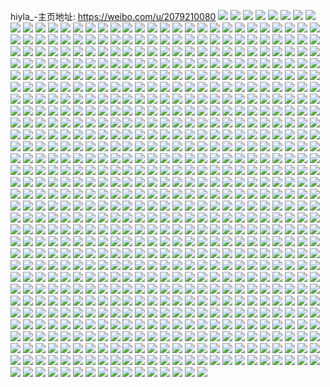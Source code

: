 hiyla_-主页地址: https://weibo.com/u/2079210080 
![](https://wx4.sinaimg.cn/mw2000/7bee3a60ly1g7m0oa2b4sj20u011i45x.jpg) 
![](https://wx4.sinaimg.cn/mw2000/7bee3a60ly1g7m0tmwfirj20u00u0aez.jpg) 
![](https://wx4.sinaimg.cn/mw2000/7bee3a60ly1g7me0js8jvj20u01404dh.jpg) 
![](https://wx4.sinaimg.cn/mw2000/7bee3a60ly1g7gt4yi3zjj20u00u0qdd.jpg) 
![](https://wx4.sinaimg.cn/mw2000/7bee3a60ly1g7gsxg8i4gj20u00u047n.jpg) 
![](https://wx4.sinaimg.cn/mw2000/7bee3a60ly1g7gsxh3p5hj20u00u5gxl.jpg) 
![](https://wx4.sinaimg.cn/mw2000/7bee3a60ly1g7gt6f7r8ij20u00u07ea.jpg) 
![](https://wx4.sinaimg.cn/mw2000/7bee3a60ly1g7gt6exgmrj20u00u0tg2.jpg) 
![](https://wx4.sinaimg.cn/mw2000/7bee3a60ly1g7gsxgh49bj20u00u0gu4.jpg) 
![](https://wx4.sinaimg.cn/mw2000/7bee3a60ly1g7gt6fg3dvj20u00u0k1j.jpg) 
![](https://wx4.sinaimg.cn/mw2000/7bee3a60ly1g7gt4yw3xaj20u014ana8.jpg) 
![](https://wx4.sinaimg.cn/mw2000/7bee3a60ly1g7gsxgrklfj20u00u0dkp.jpg) 
![](https://wx4.sinaimg.cn/mw2000/7bee3a60ly1g7d51wctyrj20u00u0161.jpg) 
![](https://wx4.sinaimg.cn/mw2000/7bee3a60ly1g7d5kwifx6j20u00u0jyz.jpg) 
![](https://wx4.sinaimg.cn/mw2000/7bee3a60ly1g7d51xi11ej20u0140nec.jpg) 
![](https://wx4.sinaimg.cn/mw2000/7bee3a60ly1g7d5hnqibhj20u014ddxs.jpg) 
![](https://wx4.sinaimg.cn/mw2000/7bee3a60ly1g7d5kvj9w9j20u00u0448.jpg) 
![](https://wx4.sinaimg.cn/mw2000/7bee3a60ly1g7d5hof7uij20u00u0gyr.jpg) 
![](https://wx4.sinaimg.cn/mw2000/7bee3a60ly1g7d5ktkaguj20u00u0jzs.jpg) 
![](https://wx4.sinaimg.cn/mw2000/7bee3a60ly1g7d5lhgmjmj20j60gjmy5.jpg) 
![](https://wx4.sinaimg.cn/mw2000/7bee3a60ly1g7d5hp090ij20u0140h39.jpg) 
![](https://wx4.sinaimg.cn/mw2000/7bee3a60ly1g79r2fjrajj20u00u0jwr.jpg) 
![](https://wx4.sinaimg.cn/mw2000/7bee3a60ly1g79r3ogy3vj20u00u0dnt.jpg) 
![](https://wx4.sinaimg.cn/mw2000/7bee3a60ly1g79r7ii7f8j20u00vtdnl.jpg) 
![](https://wx4.sinaimg.cn/mw2000/7bee3a60ly1g79r4dn244j20u00u0dms.jpg) 
![](https://wx4.sinaimg.cn/mw2000/7bee3a60ly1g78jud6v6oj20u011idrb.jpg) 
![](https://wx4.sinaimg.cn/mw2000/7bee3a60ly1g78jxvc6sxj20u00u0dmq.jpg) 
![](https://wx4.sinaimg.cn/mw2000/7bee3a60ly1g78jn0crx5j20u00u04ao.jpg) 
![](https://wx4.sinaimg.cn/mw2000/7bee3a60ly1g78jn1m6vfj20u011i7jz.jpg) 
![](https://wx4.sinaimg.cn/mw2000/7bee3a60ly1g78jxvo1pwj20u00u07as.jpg) 
![](https://wx4.sinaimg.cn/mw2000/7bee3a60ly1g78jmwzm0gj20u00u0ds1.jpg) 
![](https://wx4.sinaimg.cn/mw2000/7bee3a60ly1g78js1b58uj20u011i15m.jpg) 
![](https://wx4.sinaimg.cn/mw2000/7bee3a60ly1g78k8mm2s9j20u00u07co.jpg) 
![](https://wx4.sinaimg.cn/mw2000/7bee3a60ly1g78kc37x2gj20u10u0k49.jpg) 
![](https://wx4.sinaimg.cn/mw2000/7bee3a60ly1g740kjgnypj20u00u0tk1.jpg) 
![](https://wx4.sinaimg.cn/mw2000/7bee3a60ly1g740mazvswj20u00u0alk.jpg) 
![](https://wx4.sinaimg.cn/mw2000/7bee3a60ly1g740kmzlr6j20u011itlx.jpg) 
![](https://wx4.sinaimg.cn/mw2000/7bee3a60ly1g740mbny8jj20u00u012n.jpg) 
![](https://wx4.sinaimg.cn/mw2000/7bee3a60ly1g740kklfckj20u011igyd.jpg) 
![](https://wx4.sinaimg.cn/mw2000/7bee3a60ly1g740mfb428j20u00u0q9x.jpg) 
![](https://wx4.sinaimg.cn/mw2000/7bee3a60ly1g740klrmbbj20u011itkd.jpg) 
![](https://wx4.sinaimg.cn/mw2000/7bee3a60ly1g740mxuixmj20u00u0tgw.jpg) 
![](https://wx4.sinaimg.cn/mw2000/7bee3a60ly1g740kh0hudj20u011i7go.jpg) 
![](https://wx4.sinaimg.cn/mw2000/7bee3a60ly1g71rkfs3mrj20u00u0dh9.jpg) 
![](https://wx4.sinaimg.cn/mw2000/7bee3a60ly1g6tneqnukvj20u011ids0.jpg) 
![](https://wx4.sinaimg.cn/mw2000/7bee3a60ly1g6tneq0tb7j20un0r1af5.jpg) 
![](https://wx4.sinaimg.cn/mw2000/7bee3a60ly1g6tn7wkd7xj20u00u07hj.jpg) 
![](https://wx4.sinaimg.cn/mw2000/7bee3a60ly1g6tn8tl2qjj20u00u0jxx.jpg) 
![](https://wx4.sinaimg.cn/mw2000/7bee3a60ly1g6tnep8s4cj20u00u0dn8.jpg) 
![](https://wx4.sinaimg.cn/mw2000/7bee3a60ly1g6tnepg4s1j20u011iaj2.jpg) 
![](https://wx4.sinaimg.cn/mw2000/7bee3a60ly1g6tneptk9gj20u013x7oh.jpg) 
![](https://wx4.sinaimg.cn/mw2000/7bee3a60ly1g6tneqau8uj20u20u0al7.jpg) 
![](https://wx4.sinaimg.cn/mw2000/7bee3a60ly1g6tnftda4lj20u011japb.jpg) 
![](https://wx4.sinaimg.cn/mw2000/7bee3a60ly1g6rekchmk6j20u0140k9j.jpg) 
![](https://wx4.sinaimg.cn/mw2000/7bee3a60ly1g6reqo1nkzj20u00u0gtx.jpg) 
![](https://wx4.sinaimg.cn/mw2000/7bee3a60ly1g6rekbg1q3j20u0140aq8.jpg) 
![](https://wx4.sinaimg.cn/mw2000/7bee3a60ly1g6rekd3kb9j20u014016w.jpg) 
![](https://wx4.sinaimg.cn/mw2000/7bee3a60ly1g6reqo8ebqj20u00u0q98.jpg) 
![](https://wx4.sinaimg.cn/mw2000/7bee3a60ly1g6rekhoygnj20u0140ao9.jpg) 
![](https://wx4.sinaimg.cn/mw2000/7bee3a60ly1g6reokto1dj20v30u0k4i.jpg) 
![](https://wx4.sinaimg.cn/mw2000/7bee3a60ly1g6reqnv4lwj20u00u0dnh.jpg) 
![](https://wx4.sinaimg.cn/mw2000/7bee3a60ly1g6reol5hynj20vi0u0qh4.jpg) 
![](https://wx4.sinaimg.cn/mw2000/7bee3a60ly1g6ldx7ta6yj20u0140wq6.jpg) 
![](https://wx4.sinaimg.cn/mw2000/7bee3a60ly1g6ldxbppjfj20u00u0wsp.jpg) 
![](https://wx4.sinaimg.cn/mw2000/7bee3a60ly1g6ldxl3oxij20u0140dr5.jpg) 
![](https://wx4.sinaimg.cn/mw2000/7bee3a60ly1g6ldxf35nlj20u00u01b0.jpg) 
![](https://wx4.sinaimg.cn/mw2000/7bee3a60ly1g6ldxg1apkj20u00u0dm8.jpg) 
![](https://wx4.sinaimg.cn/mw2000/7bee3a60ly1g6ldxh8pi3j20u00u0445.jpg) 
![](https://wx4.sinaimg.cn/mw2000/7bee3a60ly1g6ldx53yzfj20u00u0gp8.jpg) 
![](https://wx4.sinaimg.cn/mw2000/7bee3a60ly1g6ldxjj43dj21420u0qgj.jpg) 
![](https://wx4.sinaimg.cn/mw2000/7bee3a60ly1g6ldxn7ohkj20u0140tnd.jpg) 
![](https://wx4.sinaimg.cn/mw2000/7bee3a60ly1g6j3kjahadj20u0140k04.jpg) 
![](https://wx4.sinaimg.cn/mw2000/7bee3a60ly1g6j3l9tqgmj20u00u043l.jpg) 
![](https://wx4.sinaimg.cn/mw2000/7bee3a60ly1g6j3kk1y6mj20u00u0n93.jpg) 
![](https://wx4.sinaimg.cn/mw2000/7bee3a60ly1g6j3kkqsj2j20u0140ap2.jpg) 
![](https://wx4.sinaimg.cn/mw2000/7bee3a60ly1g6j3klfrlnj20u0140dug.jpg) 
![](https://wx4.sinaimg.cn/mw2000/7bee3a60ly1g6j3klvpiyj20u00u0qeb.jpg) 
![](https://wx4.sinaimg.cn/mw2000/7bee3a60ly1g6j3kmbkg4j20u00u07fd.jpg) 
![](https://wx4.sinaimg.cn/mw2000/7bee3a60ly1g6j3kinl8ij213y0u07dd.jpg) 
![](https://wx4.sinaimg.cn/mw2000/7bee3a60ly1g6j3l9d60wj20u00u045s.jpg) 
![](https://wx4.sinaimg.cn/mw2000/7bee3a60ly1g6ftuqwrn0j20u00u079s.jpg) 
![](https://wx4.sinaimg.cn/mw2000/7bee3a60ly1g6dg7oqnraj20ud0u0gyi.jpg) 
![](https://wx4.sinaimg.cn/mw2000/7bee3a60ly1g6dg92rt7mj20u0140h6g.jpg) 
![](https://wx4.sinaimg.cn/mw2000/7bee3a60ly1g6dg7pjoj8j20u00u0ah9.jpg) 
![](https://wx4.sinaimg.cn/mw2000/7bee3a60ly1g6dg7mutaaj20u00u0gz4.jpg) 
![](https://wx4.sinaimg.cn/mw2000/7bee3a60ly1g6dg7svtqvj20u011i7j1.jpg) 
![](https://wx4.sinaimg.cn/mw2000/7bee3a60ly1g6dg7qr4dnj20u011ik8q.jpg) 
![](https://wx4.sinaimg.cn/mw2000/7bee3a60ly1g6dg7vr8r5j20u00u077r.jpg) 
![](https://wx4.sinaimg.cn/mw2000/7bee3a60ly1g6dg7y49t0j20u0140k4z.jpg) 
![](https://wx4.sinaimg.cn/mw2000/7bee3a60ly1g6dg9m257nj20u00u07cm.jpg) 
![](https://wx4.sinaimg.cn/mw2000/7bee3a60ly1g67mxdze1gj20u011i4d1.jpg) 
![](https://wx4.sinaimg.cn/mw2000/7bee3a60ly1g67nqm5lqjj20u00u0tev.jpg) 
![](https://wx4.sinaimg.cn/mw2000/7bee3a60ly1g67myfp4n8j20u00u04b7.jpg) 
![](https://wx4.sinaimg.cn/mw2000/7bee3a60ly1g67ng5l5g3j20rs15o4ej.jpg) 
![](https://wx4.sinaimg.cn/mw2000/7bee3a60ly1g67nqmvhjrj20u011ite6.jpg) 
![](https://wx4.sinaimg.cn/mw2000/7bee3a60ly1g67ng4lxqpj20rs15p191.jpg) 
![](https://wx4.sinaimg.cn/mw2000/7bee3a60ly1g67nkfa1nwj20u011itld.jpg) 
![](https://wx4.sinaimg.cn/mw2000/7bee3a60ly1g67noo5o7uj20u00u0tic.jpg) 
![](https://wx4.sinaimg.cn/mw2000/7bee3a60ly1g67nmvpnifj20u014v15y.jpg) 
![](https://wx4.sinaimg.cn/mw2000/7bee3a60ly1g61xfderd0j20u00u0ti0.jpg) 
![](https://wx4.sinaimg.cn/mw2000/7bee3a60ly1g61xfd6z8tj20u010fapf.jpg) 
![](https://wx4.sinaimg.cn/mw2000/7bee3a60ly1g61xjnft8zj20u011iarx.jpg) 
![](https://wx4.sinaimg.cn/mw2000/7bee3a60ly1g61xfdp9p4j20uc0u0alc.jpg) 
![](https://wx4.sinaimg.cn/mw2000/7bee3a60ly1g61xi52g31j20u00u0gsq.jpg) 
![](https://wx4.sinaimg.cn/mw2000/7bee3a60ly1g61xlm898pj20u00y57ij.jpg) 
![](https://wx4.sinaimg.cn/mw2000/7bee3a60ly1g61xmop8osj20u00u0wkb.jpg) 
![](https://wx4.sinaimg.cn/mw2000/7bee3a60ly1g61xfcx3lvj20u011i199.jpg) 
![](https://wx4.sinaimg.cn/mw2000/7bee3a60ly1g61xi6emztj20u00uon57.jpg) 
![](https://wx4.sinaimg.cn/mw2000/7bee3a60ly1g5x4n3uwfzj20u00u0qbq.jpg) 
![](https://wx4.sinaimg.cn/mw2000/7bee3a60ly1g5x4wj9825j20u0140197.jpg) 
![](https://wx4.sinaimg.cn/mw2000/7bee3a60ly1g5x4n3hehgj20u00u0n84.jpg) 
![](https://wx4.sinaimg.cn/mw2000/7bee3a60ly1g5x4yhjht7j20u013xtn5.jpg) 
![](https://wx4.sinaimg.cn/mw2000/7bee3a60ly1g5x52ij23vj20u00u07fh.jpg) 
![](https://wx4.sinaimg.cn/mw2000/7bee3a60ly1g5x54lrjv7j20u00u0gt8.jpg) 
![](https://wx4.sinaimg.cn/mw2000/7bee3a60ly1g5x55ru65nj20u00u0dgt.jpg) 
![](https://wx4.sinaimg.cn/mw2000/7bee3a60ly1g5x52bcm2nj20u0140qnn.jpg) 
![](https://wx4.sinaimg.cn/mw2000/7bee3a60ly1g5x56rd4z4j20u00u0ajn.jpg) 
![](https://wx4.sinaimg.cn/mw2000/7bee3a60gy1g5quhmkkeyj20u011iwpt.jpg) 
![](https://wx4.sinaimg.cn/mw2000/7bee3a60gy1g5quhmuy2uj20u00u079l.jpg) 
![](https://wx4.sinaimg.cn/mw2000/7bee3a60ly1g5noj8892vj20u00u0dmz.jpg) 
![](https://wx4.sinaimg.cn/mw2000/7bee3a60ly1g5noj8j2r5j20u00u0aen.jpg) 
![](https://wx4.sinaimg.cn/mw2000/7bee3a60ly1g5np4ienk9j20rs1xg4qp.jpg) 
![](https://wx4.sinaimg.cn/mw2000/7bee3a60ly1g5npc4v7t2j20u0155qh2.jpg) 
![](https://wx4.sinaimg.cn/mw2000/7bee3a60ly1g5npidv2swj20u00u0n48.jpg) 
![](https://wx4.sinaimg.cn/mw2000/7bee3a60ly1g5npeg2sedj20u011ik7f.jpg) 
![](https://wx4.sinaimg.cn/mw2000/7bee3a60ly1g5nphiem1ij20u011iwvi.jpg) 
![](https://wx4.sinaimg.cn/mw2000/7bee3a60ly1g5nplft8nuj20u00u040y.jpg) 
![](https://wx4.sinaimg.cn/mw2000/7bee3a60ly1g5nplg2q2zj20u00u0wl4.jpg) 
![](https://wx4.sinaimg.cn/mw2000/7bee3a60ly1g5lim46ldnj20u00u0107.jpg) 
![](https://wx4.sinaimg.cn/mw2000/7bee3a60ly1g5lim5tk37j20u011incl.jpg) 
![](https://wx4.sinaimg.cn/mw2000/7bee3a60ly1g5lim6vxsvj20u00u0n2x.jpg) 
![](https://wx4.sinaimg.cn/mw2000/7bee3a60ly1g5lipacj1ej20u011i14x.jpg) 
![](https://wx4.sinaimg.cn/mw2000/7bee3a60ly1g5liq17n3oj20u00u010k.jpg) 
![](https://wx4.sinaimg.cn/mw2000/7bee3a60ly1g5liup2wlhj20u01404fe.jpg) 
![](https://wx4.sinaimg.cn/mw2000/7bee3a60ly1g5livdc85rj20u00u0gtq.jpg) 
![](https://wx4.sinaimg.cn/mw2000/7bee3a60ly1g5lj0rybxhj20u20u0k4z.jpg) 
![](https://wx4.sinaimg.cn/mw2000/7bee3a60ly1g5lj6mwx69j20u00u0drh.jpg) 
![](https://wx4.sinaimg.cn/mw2000/7bee3a60ly1g5h0ay4s63j20u00u0n3o.jpg) 
![](https://wx4.sinaimg.cn/mw2000/7bee3a60ly1g5h0aygoqgj20u00vojzu.jpg) 
![](https://wx4.sinaimg.cn/mw2000/7bee3a60ly1g5h0b1xixpj20u00u0dms.jpg) 
![](https://wx4.sinaimg.cn/mw2000/7bee3a60ly1g5h0dkrhc7j20u00u0n5j.jpg) 
![](https://wx4.sinaimg.cn/mw2000/7bee3a60ly1g5h0u44ukpj20u011i10l.jpg) 
![](https://wx4.sinaimg.cn/mw2000/7bee3a60ly1g5h0xw47z1j20u00u00zs.jpg) 
![](https://wx4.sinaimg.cn/mw2000/7bee3a60ly1g5h14cwvbmj20u011in6j.jpg) 
![](https://wx4.sinaimg.cn/mw2000/7bee3a60ly1g5h17blfr0j20u00u0grq.jpg) 
![](https://wx4.sinaimg.cn/mw2000/7bee3a60ly1g5h185m3dlj20u00u0woe.jpg) 
![](https://wx4.sinaimg.cn/mw2000/7bee3a60ly1g5cbxblm4oj20u0140tp7.jpg) 
![](https://wx4.sinaimg.cn/mw2000/7bee3a60ly1g5cc55zrdej20u00u0q9j.jpg) 
![](https://wx4.sinaimg.cn/mw2000/7bee3a60ly1g5cc3myr76j20u10u0qhl.jpg) 
![](https://wx4.sinaimg.cn/mw2000/7bee3a60ly1g5cbxe06vcj20u0140h0j.jpg) 
![](https://wx4.sinaimg.cn/mw2000/7bee3a60ly1g5cbxaasehj20u00u07ek.jpg) 
![](https://wx4.sinaimg.cn/mw2000/7bee3a60ly1g5cbxcrfsoj20u01404f4.jpg) 
![](https://wx4.sinaimg.cn/mw2000/7bee3a60ly1g5cbxf0ltkj20u011ik3z.jpg) 
![](https://wx4.sinaimg.cn/mw2000/7bee3a60ly1g5cbxeig5yj20u011i7j2.jpg) 
![](https://wx4.sinaimg.cn/mw2000/7bee3a60ly1g5cc620g22j20u00u0whl.jpg) 
![](https://wx4.sinaimg.cn/mw2000/7bee3a60ly1g58hlklydtj20rs1jk4qp.jpg) 
![](https://wx4.sinaimg.cn/mw2000/7bee3a60ly1g58ho6xoy6j20u00u0tds.jpg) 
![](https://wx4.sinaimg.cn/mw2000/7bee3a60ly1g58hmesgkij20u00u0k3y.jpg) 
![](https://wx4.sinaimg.cn/mw2000/7bee3a60ly1g58hkpkab3j20u011iamr.jpg) 
![](https://wx4.sinaimg.cn/mw2000/7bee3a60ly1g58hfon1vbj20u00u0181.jpg) 
![](https://wx4.sinaimg.cn/mw2000/7bee3a60ly1g58hftmyqzj20qt0xitfr.jpg) 
![](https://wx4.sinaimg.cn/mw2000/7bee3a60ly1g58hfq6zm5j20u011itq3.jpg) 
![](https://wx4.sinaimg.cn/mw2000/7bee3a60ly1g58v71lgmcj20u00u0107.jpg) 
![](https://wx4.sinaimg.cn/mw2000/7bee3a60ly1g58v7gpmlvj20u011idss.jpg) 
![](https://wx4.sinaimg.cn/mw2000/7bee3a60ly1g55jpifremj20u011itgv.jpg) 
![](https://wx4.sinaimg.cn/mw2000/7bee3a60ly1g55jr8k8u4j20u00u00zf.jpg) 
![](https://wx4.sinaimg.cn/mw2000/7bee3a60ly1g55jpir9dfj20u00u0k64.jpg) 
![](https://wx4.sinaimg.cn/mw2000/7bee3a60ly1g55jpjemgdj20u00u013c.jpg) 
![](https://wx4.sinaimg.cn/mw2000/7bee3a60ly1g55jr7qsxkj20u00u0tft.jpg) 
![](https://wx4.sinaimg.cn/mw2000/7bee3a60ly1g55jpjwpwtj20u011igzh.jpg) 
![](https://wx4.sinaimg.cn/mw2000/7bee3a60ly1g55jpk96r2j20u011i4bx.jpg) 
![](https://wx4.sinaimg.cn/mw2000/7bee3a60ly1g55jr82j9pj20u00u0wl7.jpg) 
![](https://wx4.sinaimg.cn/mw2000/7bee3a60ly1g55jpkm0wkj20u011iqhj.jpg) 
![](https://wx4.sinaimg.cn/mw2000/7bee3a60ly1g4wbbmyx5aj20u00u04ck.jpg) 
![](https://wx4.sinaimg.cn/mw2000/7bee3a60ly1g4wba9kwdvj20u0140tnb.jpg) 
![](https://wx4.sinaimg.cn/mw2000/7bee3a60ly1g4wba40ko7j20u00u0nav.jpg) 
![](https://wx4.sinaimg.cn/mw2000/7bee3a60ly1g4wba7bdtdj20u0140h3w.jpg) 
![](https://wx4.sinaimg.cn/mw2000/7bee3a60ly1g4wbd9gjezj20u00u0130.jpg) 
![](https://wx4.sinaimg.cn/mw2000/7bee3a60ly1g4wb9ypwl0j20u0140qf3.jpg) 
![](https://wx4.sinaimg.cn/mw2000/7bee3a60ly1g4wbcrw52oj20u00u0doy.jpg) 
![](https://wx4.sinaimg.cn/mw2000/7bee3a60ly1g4wba1zdl2j20u011itpg.jpg) 
![](https://wx4.sinaimg.cn/mw2000/7bee3a60ly1g4wbdqtz1mj20u00u0128.jpg) 
![](https://wx4.sinaimg.cn/mw2000/7bee3a60ly1g4lunyepfjj20u01407f9.jpg) 
![](https://wx4.sinaimg.cn/mw2000/7bee3a60ly1g4lunwp1yij20u00u0wix.jpg) 
![](https://wx4.sinaimg.cn/mw2000/7bee3a60ly1g4luo3bkpzj20u014014n.jpg) 
![](https://wx4.sinaimg.cn/mw2000/7bee3a60ly1g4luow0h4hj20u11427ag.jpg) 
![](https://wx4.sinaimg.cn/mw2000/7bee3a60ly1g4luo5jfsjj20u0140qfb.jpg) 
![](https://wx4.sinaimg.cn/mw2000/7bee3a60ly1g4luo17aqaj20u0140dqt.jpg) 
![](https://wx4.sinaimg.cn/mw2000/7bee3a60ly1g4lunw7ufdj20u0140qgp.jpg) 
![](https://wx4.sinaimg.cn/mw2000/7bee3a60ly1g4lunx98pdj20u00u0qal.jpg) 
![](https://wx4.sinaimg.cn/mw2000/7bee3a60ly1g4luo7l7f9j20u0140k3d.jpg) 
![](https://wx4.sinaimg.cn/mw2000/7bee3a60ly1g44k5qsuswj22c02c0u0x.jpg) 
![](https://wx4.sinaimg.cn/mw2000/7bee3a60ly1g44k4ou7hnj22c02c0npf.jpg) 
![](https://wx4.sinaimg.cn/mw2000/7bee3a60ly1g44k6qijrfj21o027ue81.jpg) 
![](https://wx4.sinaimg.cn/mw2000/7bee3a60ly1g44k4r6ykkj21w01vzb2a.jpg) 
![](https://wx4.sinaimg.cn/mw2000/7bee3a60ly1g44k4q3idrj22c02c07wi.jpg) 
![](https://wx4.sinaimg.cn/mw2000/7bee3a60ly1g44k58665cj226i26ihdt.jpg) 
![](https://wx4.sinaimg.cn/mw2000/7bee3a60ly1g44k6j9zhuj22c02c0hdt.jpg) 
![](https://wx4.sinaimg.cn/mw2000/7bee3a60ly1g44k4nls4zj21w01vxquz.jpg) 
![](https://wx4.sinaimg.cn/mw2000/7bee3a60ly1g44k4s2nwwj21w01vz1ky.jpg) 
![](https://wx4.sinaimg.cn/mw2000/7bee3a60ly1g413dzxcsaj20u00u0455.jpg) 
![](https://wx4.sinaimg.cn/mw2000/7bee3a60ly1g413eewsb0j20u00u0jvw.jpg) 
![](https://wx4.sinaimg.cn/mw2000/7bee3a60ly1g413lcas8nj20u01407g5.jpg) 
![](https://wx4.sinaimg.cn/mw2000/7bee3a60ly1g413efcx7rj20u10u0n48.jpg) 
![](https://wx4.sinaimg.cn/mw2000/7bee3a60ly1g413eg4lpij20u00u0n7e.jpg) 
![](https://wx4.sinaimg.cn/mw2000/7bee3a60ly1g413ohn44ij20u0140ajh.jpg) 
![](https://wx4.sinaimg.cn/mw2000/7bee3a60ly1g413q3838ej20u013xdpt.jpg) 
![](https://wx4.sinaimg.cn/mw2000/7bee3a60ly1g413vagr6rj20u00u0wkq.jpg) 
![](https://wx4.sinaimg.cn/mw2000/7bee3a60ly1g413u77b8ej20u0140wop.jpg) 
![](https://wx4.sinaimg.cn/mw2000/7bee3a60ly1g3xky9ayiaj20v80bidhd.jpg) 
![](https://wx4.sinaimg.cn/mw2000/7bee3a60ly1g3vb17wbtxj226i26inpd.jpg) 
![](https://wx4.sinaimg.cn/mw2000/7bee3a60ly1g3vb0la3h2j22c02c0u0x.jpg) 
![](https://wx4.sinaimg.cn/mw2000/7bee3a60ly1g3vb8encaej226i26ikjn.jpg) 
![](https://wx4.sinaimg.cn/mw2000/7bee3a60ly1g3vbapmlq0j21mv1mvb29.jpg) 
![](https://wx4.sinaimg.cn/mw2000/7bee3a60ly1g3vbj07wkij22c02c0kjl.jpg) 
![](https://wx4.sinaimg.cn/mw2000/7bee3a60ly1g3vbmcx9dcj21r01r0qv5.jpg) 
![](https://wx4.sinaimg.cn/mw2000/7bee3a60ly1g3vbmx1i9rj20t10t178s.jpg) 
![](https://wx4.sinaimg.cn/mw2000/7bee3a60ly1g3vbgk9xttj22c02c0npe.jpg) 
![](https://wx4.sinaimg.cn/mw2000/7bee3a60ly1g3vbfmg49tj21da1afhdt.jpg) 
![](https://wx4.sinaimg.cn/mw2000/7bee3a60gy1g3qpbmm2ncj21mu1mu1ky.jpg) 
![](https://wx4.sinaimg.cn/mw2000/7bee3a60gy1g3qpmdosu1j20jg0ylq3p.jpg) 
![](https://wx4.sinaimg.cn/mw2000/7bee3a60gy1g3qpgcm9vzj21f01w04qq.jpg) 
![](https://wx4.sinaimg.cn/mw2000/7bee3a60gy1g3qpbobe75j21w01vze82.jpg) 
![](https://wx4.sinaimg.cn/mw2000/7bee3a60gy1g3qpd4hpkrj21o0230npd.jpg) 
![](https://wx4.sinaimg.cn/mw2000/7bee3a60gy1g3qpiq6qbhj21r02c07wi.jpg) 
![](https://wx4.sinaimg.cn/mw2000/7bee3a60gy1g3qpl5qr9yj22c02c07wh.jpg) 
![](https://wx4.sinaimg.cn/mw2000/7bee3a60gy1g3qpiogxbzj22c02byx6q.jpg) 
![](https://wx4.sinaimg.cn/mw2000/7bee3a60gy1g3qpli9q4vj22c02c0u0y.jpg) 
![](https://wx4.sinaimg.cn/mw2000/7bee3a60ly1g3n6x5mdn0j22c02c07wi.jpg) 
![](https://wx4.sinaimg.cn/mw2000/7bee3a60ly1g3n6x79njlj21kw1kwnd8.jpg) 
![](https://wx4.sinaimg.cn/mw2000/7bee3a60ly1g3n6x87pq1j22c02c0x6p.jpg) 
![](https://wx4.sinaimg.cn/mw2000/7bee3a60ly1g3n6x94flxj22c02c07wh.jpg) 
![](https://wx4.sinaimg.cn/mw2000/7bee3a60ly1g3n6x9hu6cj20u00u0gry.jpg) 
![](https://wx4.sinaimg.cn/mw2000/7bee3a60ly1g3n6xa90s5j20u00u0dz8.jpg) 
![](https://wx4.sinaimg.cn/mw2000/7bee3a60ly1g3n6xbzw2hj22c02c07wi.jpg) 
![](https://wx4.sinaimg.cn/mw2000/7bee3a60ly1g3n6x6rkhjj21f01w0npd.jpg) 
![](https://wx4.sinaimg.cn/mw2000/7bee3a60ly1g3n6xe3fdij22c02c01ky.jpg) 
![](https://wx4.sinaimg.cn/mw2000/7bee3a60ly1g3ksxjlu91j21ko1kohdt.jpg) 
![](https://wx4.sinaimg.cn/mw2000/7bee3a60ly1g3kt2cb32nj21da1dani5.jpg) 
![](https://wx4.sinaimg.cn/mw2000/7bee3a60ly1g3ksxp3sdmj21901nvhdt.jpg) 
![](https://wx4.sinaimg.cn/mw2000/7bee3a60ly1g3ksxpp7d8j21js1jm7wh.jpg) 
![](https://wx4.sinaimg.cn/mw2000/7bee3a60ly1g3kt2bauutj21o81o81kc.jpg) 
![](https://wx4.sinaimg.cn/mw2000/7bee3a60ly1g3ksxnexzfj21f01w0b29.jpg) 
![](https://wx4.sinaimg.cn/mw2000/7bee3a60ly1g3kt3efjjqj20hs0hsdkd.jpg) 
![](https://wx4.sinaimg.cn/mw2000/7bee3a60ly1g3ksxq9abzj21is1i9e81.jpg) 
![](https://wx4.sinaimg.cn/mw2000/7bee3a60ly1g3kt8tgcojj20uh0uhn9d.jpg) 
![](https://wx4.sinaimg.cn/mw2000/7bee3a60ly1g3g5vetz5pj21ll1l7qv5.jpg) 
![](https://wx4.sinaimg.cn/mw2000/7bee3a60ly1g3g5zri62ij22c02c0hdt.jpg) 
![](https://wx4.sinaimg.cn/mw2000/7bee3a60ly1g3g5yn9xqnj21mv1mve81.jpg) 
![](https://wx4.sinaimg.cn/mw2000/7bee3a60ly1g3g5vdhk6vj21n51n5hdt.jpg) 
![](https://wx4.sinaimg.cn/mw2000/7bee3a60ly1g3g60oyg4vj22c02c0qv6.jpg) 
![](https://wx4.sinaimg.cn/mw2000/7bee3a60ly1g3g5vfa933j21f01ute3k.jpg) 
![](https://wx4.sinaimg.cn/mw2000/7bee3a60ly1g3g5vl5dcmj21mv1mv7wh.jpg) 
![](https://wx4.sinaimg.cn/mw2000/7bee3a60ly1g3g60mvwl2j22c02c0kjm.jpg) 
![](https://wx4.sinaimg.cn/mw2000/7bee3a60ly1g3g5vbwmwrj21mv1mvkhf.jpg) 
![](https://wx4.sinaimg.cn/mw2000/7bee3a60ly1g3e4apy7hbj20u00u0jxc.jpg) 
![](https://wx4.sinaimg.cn/mw2000/7bee3a60ly1g3abwxd4pnj20u010f7kc.jpg) 
![](https://wx4.sinaimg.cn/mw2000/7bee3a60ly1g3abyhcd0jj20u00u0dnp.jpg) 
![](https://wx4.sinaimg.cn/mw2000/7bee3a60ly1g3abww22v4j20u01404dt.jpg) 
![](https://wx4.sinaimg.cn/mw2000/7bee3a60ly1g3abwy2zj5j20u0140aq3.jpg) 
![](https://wx4.sinaimg.cn/mw2000/7bee3a60ly1g3abyhzwhwj20u00u0qd0.jpg) 
![](https://wx4.sinaimg.cn/mw2000/7bee3a60ly1g3abwyp8o1j20u0140h0k.jpg) 
![](https://wx4.sinaimg.cn/mw2000/7bee3a60ly1g3abwzawj7j20u010hk7i.jpg) 
![](https://wx4.sinaimg.cn/mw2000/7bee3a60ly1g3abyigfc6j20u00u0gte.jpg) 
![](https://wx4.sinaimg.cn/mw2000/7bee3a60ly1g3abx03mmej20u013xtnj.jpg) 
![](https://wx4.sinaimg.cn/mw2000/7bee3a60ly1g3172hrj7xj20u01psk1j.jpg) 
![](https://wx4.sinaimg.cn/mw2000/7bee3a60gy1g2muna2zlyj21f01mv7wh.jpg) 
![](https://wx4.sinaimg.cn/mw2000/7bee3a60gy1g2mun8i3nxj22c02c07ce.jpg) 
![](https://wx4.sinaimg.cn/mw2000/7bee3a60gy1g2muoighvxj21f01rr4p2.jpg) 
![](https://wx4.sinaimg.cn/mw2000/7bee3a60gy1g2munp6rzgj21ez1ez1kx.jpg) 
![](https://wx4.sinaimg.cn/mw2000/7bee3a60gy1g2muuvphcuj21f01k14qp.jpg) 
![](https://wx4.sinaimg.cn/mw2000/7bee3a60gy1g2muuz9d9ej218z192b29.jpg) 
![](https://wx4.sinaimg.cn/mw2000/7bee3a60gy1g2muwvfjr4j21r01r0x6p.jpg) 
![](https://wx4.sinaimg.cn/mw2000/7bee3a60gy1g2mv1l2q0yj21f01rrhc1.jpg) 
![](https://wx4.sinaimg.cn/mw2000/7bee3a60gy1g2nfmds1jlj21be1be4e4.jpg) 
![](https://wx4.sinaimg.cn/mw2000/7bee3a60ly1g2hgi4v24xj20rs1jk4i3.jpg) 
![](https://wx4.sinaimg.cn/mw2000/7bee3a60ly1g2hgk027lzj20u00u00zu.jpg) 
![](https://wx4.sinaimg.cn/mw2000/7bee3a60ly1g2hgi5h20cj20u00u048e.jpg) 
![](https://wx4.sinaimg.cn/mw2000/7bee3a60ly1g2hgi69mikj20u00u0na4.jpg) 
![](https://wx4.sinaimg.cn/mw2000/7bee3a60ly1g2hgi8myqwj20u011ik03.jpg) 
![](https://wx4.sinaimg.cn/mw2000/7bee3a60ly1g2hgi7qmo5j20u011idvp.jpg) 
![](https://wx4.sinaimg.cn/mw2000/7bee3a60ly1g2hgk0hwl2j20u00u07bu.jpg) 
![](https://wx4.sinaimg.cn/mw2000/7bee3a60ly1g2hgl8d0g2j20u00u07aq.jpg) 
![](https://wx4.sinaimg.cn/mw2000/7bee3a60ly1g2hgl8tu52j20u00u045v.jpg) 
![](https://wx4.sinaimg.cn/mw2000/7bee3a60ly1g24t7gknd4j21w02d04qp.jpg) 
![](https://wx4.sinaimg.cn/mw2000/7bee3a60ly1g24t99yj6uj20qo0qo77q.jpg) 
![](https://wx4.sinaimg.cn/mw2000/7bee3a60ly1g24t7fapjrj21d11d1hdt.jpg) 
![](https://wx4.sinaimg.cn/mw2000/7bee3a60ly1g24ti0rhn7j20v80v8dl2.jpg) 
![](https://wx4.sinaimg.cn/mw2000/7bee3a60ly1g24ti0ejgij226i26ie82.jpg) 
![](https://wx4.sinaimg.cn/mw2000/7bee3a60ly1g24tm14enzj20j60j6tbq.jpg) 
![](https://wx4.sinaimg.cn/mw2000/7bee3a60ly1g22mnqew59j22c02c04qq.jpg) 
![](https://wx4.sinaimg.cn/mw2000/7bee3a60ly1g23ba3egppj226i26i7wh.jpg) 
![](https://wx4.sinaimg.cn/mw2000/7bee3a60ly1g22mnrmi58j22c02c0e83.jpg) 
![](https://wx4.sinaimg.cn/mw2000/7bee3a60ly1g23bi78ovmj22c02c0u0x.jpg) 
![](https://wx4.sinaimg.cn/mw2000/7bee3a60ly1g1zy5vpxrfj21mv1mvqv5.jpg) 
![](https://wx4.sinaimg.cn/mw2000/7bee3a60ly1g1zy60ndz6j22c02c01kx.jpg) 
![](https://wx4.sinaimg.cn/mw2000/7bee3a60ly1g1zy5w8856j21f01ey4qp.jpg) 
![](https://wx4.sinaimg.cn/mw2000/7bee3a60ly1g1zy5wivz1j20kl1hdk6g.jpg) 
![](https://wx4.sinaimg.cn/mw2000/7bee3a60ly1g1zy5v2rwdj21r01r0qv5.jpg) 
![](https://wx4.sinaimg.cn/mw2000/7bee3a60ly1g1zy5zn5ocj21w0297qv5.jpg) 
![](https://wx4.sinaimg.cn/mw2000/7bee3a60ly1g1zy6lf6e2j21f01w0u0z.jpg) 
![](https://wx4.sinaimg.cn/mw2000/7bee3a60ly1g1zy6j9m2vj21pw1pv1ky.jpg) 
![](https://wx4.sinaimg.cn/mw2000/7bee3a60ly1g1zy573645j21901nvb29.jpg) 
![](https://wx4.sinaimg.cn/mw2000/7bee3a60ly1g1hhgffluej20ug0j879l.jpg) 
![](https://wx4.sinaimg.cn/mw2000/7bee3a60ly1g1gk64rpv3j21mu1mue81.jpg) 
![](https://wx4.sinaimg.cn/mw2000/7bee3a60ly1g1gk7mbycxj22c02c0npd.jpg) 
![](https://wx4.sinaimg.cn/mw2000/7bee3a60ly1g1gk62c3rfj21mu1mue81.jpg) 
![](https://wx4.sinaimg.cn/mw2000/7bee3a60ly1g1gk7pyo06j22c02c0kjm.jpg) 
![](https://wx4.sinaimg.cn/mw2000/7bee3a60ly1g1gk63zg19j21mu1mue81.jpg) 
![](https://wx4.sinaimg.cn/mw2000/7bee3a60ly1g1gk9rfhb9j21xy1xyb29.jpg) 
![](https://wx4.sinaimg.cn/mw2000/7bee3a60ly1g0une1zjd3j22c0340u0x.jpg) 
![](https://wx4.sinaimg.cn/mw2000/7bee3a60ly1g0unur2hw7j22c02c0b2a.jpg) 
![](https://wx4.sinaimg.cn/mw2000/7bee3a60ly1g0unmwddu2j21w02d0x6p.jpg) 
![](https://wx4.sinaimg.cn/mw2000/7bee3a60ly1g0unmvnpwjj21o0230qv2.jpg) 
![](https://wx4.sinaimg.cn/mw2000/7bee3a60ly1g0unupr2v7j22c02c0x6p.jpg) 
![](https://wx4.sinaimg.cn/mw2000/7bee3a60ly1g0unqlvil3j21w02d0hdt.jpg) 
![](https://wx4.sinaimg.cn/mw2000/7bee3a60ly1g0unurut07j226i26i1ky.jpg) 
![](https://wx4.sinaimg.cn/mw2000/7bee3a60ly1g0unusj13oj22c02c0hdt.jpg) 
![](https://wx4.sinaimg.cn/mw2000/7bee3a60ly1g0unsw7cpoj21w028f4qp.jpg) 
![](https://wx4.sinaimg.cn/mw2000/7bee3a60ly1g0huwvx85kj21mv1mvnpd.jpg) 
![](https://wx4.sinaimg.cn/mw2000/7bee3a60ly1g0huy2ydmrj21r01r04qq.jpg) 
![](https://wx4.sinaimg.cn/mw2000/7bee3a60ly1g0huwu27xrj218c1mrqv5.jpg) 
![](https://wx4.sinaimg.cn/mw2000/7bee3a60ly1g0huwuwneij21mv1mvkjl.jpg) 
![](https://wx4.sinaimg.cn/mw2000/7bee3a60ly1g0huy3whx5j21r01r0qv5.jpg) 
![](https://wx4.sinaimg.cn/mw2000/7bee3a60ly1g0huwxeggkj21f01w01ky.jpg) 
![](https://wx4.sinaimg.cn/mw2000/7bee3a60ly1g0hux0ajpvj21mu1muqv5.jpg) 
![](https://wx4.sinaimg.cn/mw2000/7bee3a60ly1g0huy1kh1rj21r01r0x6p.jpg) 
![](https://wx4.sinaimg.cn/mw2000/7bee3a60ly1g0huws556yj21f01w0kjo.jpg) 
![](https://wx4.sinaimg.cn/mw2000/7bee3a60ly1g0fh7a90wvj21qz2cqhdu.jpg) 
![](https://wx4.sinaimg.cn/mw2000/7bee3a60ly1g0fh7c1xquj22c02c0azi.jpg) 
![](https://wx4.sinaimg.cn/mw2000/7bee3a60ly1g0fh7j1ixsj21bu1buh8b.jpg) 
![](https://wx4.sinaimg.cn/mw2000/7bee3a60ly1g0fhbu6750j226i26i4qp.jpg) 
![](https://wx4.sinaimg.cn/mw2000/7bee3a60ly1g0fhbwk9iij226i26i4qq.jpg) 
![](https://wx4.sinaimg.cn/mw2000/7bee3a60ly1g0fhe24pc8j21r02c0e82.jpg) 
![](https://wx4.sinaimg.cn/mw2000/7bee3a60ly1g0fheqcuhgj22c02c01kx.jpg) 
![](https://wx4.sinaimg.cn/mw2000/7bee3a60ly1g0fh7fk4e5j21cb1nd4qs.jpg) 
![](https://wx4.sinaimg.cn/mw2000/7bee3a60ly1g0fhf5f0k1j22c02c07ub.jpg) 
![](https://wx4.sinaimg.cn/mw2000/7bee3a60ly1g04kqafm23j21f01w0u0x.jpg) 
![](https://wx4.sinaimg.cn/mw2000/7bee3a60ly1g04kqbc26cj21r01r0x6p.jpg) 
![](https://wx4.sinaimg.cn/mw2000/7bee3a60ly1g04kq957m5j21ec1eckjl.jpg) 
![](https://wx4.sinaimg.cn/mw2000/7bee3a60ly1g04ktpycsoj22c02c0npe.jpg) 
![](https://wx4.sinaimg.cn/mw2000/7bee3a60ly1g04kqbyjnqj21901nve81.jpg) 
![](https://wx4.sinaimg.cn/mw2000/7bee3a60ly1g04krcnujkj21mu1muqv5.jpg) 
![](https://wx4.sinaimg.cn/mw2000/7bee3a60ly1g04krd9g1oj21mu1munpd.jpg) 
![](https://wx4.sinaimg.cn/mw2000/7bee3a60ly1g04ktoqapgj22c02c0qv6.jpg) 
![](https://wx4.sinaimg.cn/mw2000/7bee3a60ly1g04ksdsmpbj21f01exe81.jpg) 
![](https://wx4.sinaimg.cn/mw2000/7bee3a60ly1g00avcjhkjj20u011itnh.jpg) 
![](https://wx4.sinaimg.cn/mw2000/7bee3a60ly1fzt7vb7mhjj20v90ld428.jpg) 
![](https://wx4.sinaimg.cn/mw2000/7bee3a60ly1fzm3zz76jvj226i26iu0x.jpg) 
![](https://wx4.sinaimg.cn/mw2000/7bee3a60ly1fzm3uaqabwj21mv1mvqv7.jpg) 
![](https://wx4.sinaimg.cn/mw2000/7bee3a60ly1fzm3toicilj218i18iwvk.jpg) 
![](https://wx4.sinaimg.cn/mw2000/7bee3a60ly1fzm3uihwh2j2231231npd.jpg) 
![](https://wx4.sinaimg.cn/mw2000/7bee3a60ly1fzm44kd7taj21pw1pw7ra.jpg) 
![](https://wx4.sinaimg.cn/mw2000/7bee3a60ly1fzm3ul049vj21901k97wh.jpg) 
![](https://wx4.sinaimg.cn/mw2000/7bee3a60ly1fzm3ulrninj21901k9e81.jpg) 
![](https://wx4.sinaimg.cn/mw2000/7bee3a60ly1fzm3ujviqyj22c02c0e81.jpg) 
![](https://wx4.sinaimg.cn/mw2000/7bee3a60ly1fzm3yfzfisj20o00ugkic.jpg) 
![](https://wx4.sinaimg.cn/mw2000/7bee3a60ly1fzhylmdwjyj20u00u0k19.jpg) 
![](https://wx4.sinaimg.cn/mw2000/7bee3a60ly1fzhylr68j9j20u011i193.jpg) 
![](https://wx4.sinaimg.cn/mw2000/7bee3a60ly1fzhz66fsxuj20u0140doh.jpg) 
![](https://wx4.sinaimg.cn/mw2000/7bee3a60ly1fzhysh35gej20u01407kl.jpg) 
![](https://wx4.sinaimg.cn/mw2000/7bee3a60ly1fzhz5znxlkj20u00u0gqe.jpg) 
![](https://wx4.sinaimg.cn/mw2000/7bee3a60ly1fzhyv6a7uzj20u0140ned.jpg) 
![](https://wx4.sinaimg.cn/mw2000/7bee3a60ly1fzhyzqphj7j20u00u04a6.jpg) 
![](https://wx4.sinaimg.cn/mw2000/7bee3a60ly1fzhz62de4hj20u00u00xs.jpg) 
![](https://wx4.sinaimg.cn/mw2000/7bee3a60ly1fzhz5xzwvlj20u014g4ek.jpg) 
![](https://wx4.sinaimg.cn/mw2000/7bee3a60ly1fz37mjor1aj21f01rrhdt.jpg) 
![](https://wx4.sinaimg.cn/mw2000/7bee3a60ly1fz37smzimsj21r01r0dv1.jpg) 
![](https://wx4.sinaimg.cn/mw2000/7bee3a60ly1fz37mkb01gj21f01rrkjl.jpg) 
![](https://wx4.sinaimg.cn/mw2000/7bee3a60ly1fz37smbgwsj21r01r04qq.jpg) 
![](https://wx4.sinaimg.cn/mw2000/7bee3a60ly1fz37mlmk2dj21f01rrkjl.jpg) 
![](https://wx4.sinaimg.cn/mw2000/7bee3a60ly1fz37mm882lj21qz1qxhdt.jpg) 
![](https://wx4.sinaimg.cn/mw2000/7bee3a60ly1fz37qi3yj1j21sg28k7wh.jpg) 
![](https://wx4.sinaimg.cn/mw2000/7bee3a60ly1fz37snrsilj21r01r0x6p.jpg) 
![](https://wx4.sinaimg.cn/mw2000/7bee3a60ly1fz37mj4c51j21f01rrqv5.jpg) 
![](https://wx4.sinaimg.cn/mw2000/7bee3a60gy1fyptxy5fgyj21971fw4qp.jpg) 
![](https://wx4.sinaimg.cn/mw2000/7bee3a60gy1fypuaz4dgtj21ju23qqv5.jpg) 
![](https://wx4.sinaimg.cn/mw2000/7bee3a60gy1fypua1ybfgj20hx0hxdku.jpg) 
![](https://wx4.sinaimg.cn/mw2000/7bee3a60ly1fyi0h7x41ej20qo0zkqei.jpg) 
![](https://wx4.sinaimg.cn/mw2000/7bee3a60ly1fyi0h6p96ej20qo0qoqd7.jpg) 
![](https://wx4.sinaimg.cn/mw2000/7bee3a60ly1fyi0h5oxqsj20qo0zk14k.jpg) 
![](https://wx4.sinaimg.cn/mw2000/7bee3a60ly1fyi0yn744yj20qo0qon3y.jpg) 
![](https://wx4.sinaimg.cn/mw2000/7bee3a60ly1fyi0hz7mndj20qo0qowps.jpg) 
![](https://wx4.sinaimg.cn/mw2000/7bee3a60ly1fyi0zcj2btj20qo0qogsb.jpg) 
![](https://wx4.sinaimg.cn/mw2000/7bee3a60ly1fyfrf25zvfj20qo0qoajv.jpg) 
![](https://wx4.sinaimg.cn/mw2000/7bee3a60ly1fyfrewpahtj20qp0qo4e4.jpg) 
![](https://wx4.sinaimg.cn/mw2000/7bee3a60ly1fyfretxvblj20qo0zkdt5.jpg) 
![](https://wx4.sinaimg.cn/mw2000/7bee3a60ly1fyfreuphp5j20qo0qo7gm.jpg) 
![](https://wx4.sinaimg.cn/mw2000/7bee3a60ly1fyfrezcfq6j20qo0qok1o.jpg) 
![](https://wx4.sinaimg.cn/mw2000/7bee3a60ly1fyfreybo3zj20qo0qotkc.jpg) 
![](https://wx4.sinaimg.cn/mw2000/7bee3a60ly1fyfrf0a6olj20qo0qo12y.jpg) 
![](https://wx4.sinaimg.cn/mw2000/7bee3a60ly1fyfrf3bf35j20qo0qo7ds.jpg) 
![](https://wx4.sinaimg.cn/mw2000/7bee3a60ly1fyfrf1c7adj20qo0zkwrc.jpg) 
![](https://wx4.sinaimg.cn/mw2000/7bee3a60ly1fyccc73jqgj20qo0qojyq.jpg) 
![](https://wx4.sinaimg.cn/mw2000/7bee3a60ly1fycch60hpdj20qo0qodmu.jpg) 
![](https://wx4.sinaimg.cn/mw2000/7bee3a60ly1fyccc0xst9j20qo0qoagu.jpg) 
![](https://wx4.sinaimg.cn/mw2000/7bee3a60ly1fyccc1npa8j20qo0zk12t.jpg) 
![](https://wx4.sinaimg.cn/mw2000/7bee3a60ly1fycch75z8sj20qo0qotgk.jpg) 
![](https://wx4.sinaimg.cn/mw2000/7bee3a60ly1fyccc8vnhsj20qo0qotgd.jpg) 
![](https://wx4.sinaimg.cn/mw2000/7bee3a60ly1fycccpanbsj20qo0zkako.jpg) 
![](https://wx4.sinaimg.cn/mw2000/7bee3a60ly1fycci6on5oj20qo0qon4d.jpg) 
![](https://wx4.sinaimg.cn/mw2000/7bee3a60ly1fyccc057d7j20qo0ziakh.jpg) 
![](https://wx4.sinaimg.cn/mw2000/7bee3a60ly1fy0pt7gk6cj21c81nx4qp.jpg) 
![](https://wx4.sinaimg.cn/mw2000/7bee3a60ly1fy0ptvjil6j22c02c0e81.jpg) 
![](https://wx4.sinaimg.cn/mw2000/7bee3a60ly1fy0poilvohj21f01ey7wh.jpg) 
![](https://wx4.sinaimg.cn/mw2000/7bee3a60ly1fy0po7e87xj21f01f0e83.jpg) 
![](https://wx4.sinaimg.cn/mw2000/7bee3a60ly1fy0pt6l0apj21f01f04pm.jpg) 
![](https://wx4.sinaimg.cn/mw2000/7bee3a60ly1fy0pue0ghcj22c02c0twl.jpg) 
![](https://wx4.sinaimg.cn/mw2000/7bee3a60ly1fy0pon46ybj21f01ey7wh.jpg) 
![](https://wx4.sinaimg.cn/mw2000/7bee3a60ly1fy0pv23czfj22c02c0kjl.jpg) 
![](https://wx4.sinaimg.cn/mw2000/7bee3a60ly1fy0pofttljj21f01f0e83.jpg) 
![](https://wx4.sinaimg.cn/mw2000/7bee3a60ly1fxz2suuo8sj21f01w0u0z.jpg) 
![](https://wx4.sinaimg.cn/mw2000/7bee3a60gy1fxo5je3mowj20qo0xcdlf.jpg) 
![](https://wx4.sinaimg.cn/mw2000/7bee3a60gy1fxo5jtywupj20qo0qodl8.jpg) 
![](https://wx4.sinaimg.cn/mw2000/7bee3a60gy1fxo5jfc8z1j20qo0xcn6t.jpg) 
![](https://wx4.sinaimg.cn/mw2000/7bee3a60gy1fxo5jd50mdj20qo0xcn68.jpg) 
![](https://wx4.sinaimg.cn/mw2000/7bee3a60gy1fxo5jj4o77j20qo0vrgr4.jpg) 
![](https://wx4.sinaimg.cn/mw2000/7bee3a60gy1fxo5jig1n1j20qo0qon4d.jpg) 
![](https://wx4.sinaimg.cn/mw2000/7bee3a60gy1fxo5kkmh4gj20qo0qogp2.jpg) 
![](https://wx4.sinaimg.cn/mw2000/7bee3a60gy1fxo5lf4a89j20qo0u1qaw.jpg) 
![](https://wx4.sinaimg.cn/mw2000/7bee3a60gy1fxo5ncjl3uj20qo0qo75z.jpg) 
![](https://wx4.sinaimg.cn/mw2000/7bee3a60ly1fx7yzgg8w6j21bd1r6e81.jpg) 
![](https://wx4.sinaimg.cn/mw2000/7bee3a60ly1fx7yzmrljjj226i26ie82.jpg) 
![](https://wx4.sinaimg.cn/mw2000/7bee3a60ly1fx7yzffd7oj21er1vokjl.jpg) 
![](https://wx4.sinaimg.cn/mw2000/7bee3a60ly1fx7z127i0tj21r01r0hdt.jpg) 
![](https://wx4.sinaimg.cn/mw2000/7bee3a60ly1fx7yzhukh7j21f01w0e81.jpg) 
![](https://wx4.sinaimg.cn/mw2000/7bee3a60ly1fx7yzlfp45j21w01f0e81.jpg) 
![](https://wx4.sinaimg.cn/mw2000/7bee3a60ly1fx7yzj6niij21br1roe81.jpg) 
![](https://wx4.sinaimg.cn/mw2000/7bee3a60ly1fx7yzk4rpjj21f01w0e81.jpg) 
![](https://wx4.sinaimg.cn/mw2000/7bee3a60ly1fx7z7e199hj22c02c0qv5.jpg) 
![](https://wx4.sinaimg.cn/mw2000/7bee3a60ly1fx4acnafjpj20p00xatio.jpg) 
![](https://wx4.sinaimg.cn/mw2000/7bee3a60ly1fx4adu80trj21b91b91kx.jpg) 
![](https://wx4.sinaimg.cn/mw2000/7bee3a60ly1fx4acwq18kj212918vngu.jpg) 
![](https://wx4.sinaimg.cn/mw2000/7bee3a60ly1fx4an6m0ppj21cc1sc1kx.jpg) 
![](https://wx4.sinaimg.cn/mw2000/7bee3a60ly1fx4acxgdm7j21291f07qh.jpg) 
![](https://wx4.sinaimg.cn/mw2000/7bee3a60ly1fx4arli5t0j22c02c0n7l.jpg) 
![](https://wx4.sinaimg.cn/mw2000/7bee3a60ly1fx4acw0ayej21291f0h7o.jpg) 
![](https://wx4.sinaimg.cn/mw2000/7bee3a60ly1fx4ad7ohk2j2107107kjl.jpg) 
![](https://wx4.sinaimg.cn/mw2000/7bee3a60ly1fx4atqq54wj20hs0hstc4.jpg) 
![](https://wx4.sinaimg.cn/mw2000/7bee3a60ly1fx0yhe3y91j21291291ky.jpg) 
![](https://wx4.sinaimg.cn/mw2000/7bee3a60ly1fx0yhl9mgpj21291f0qv5.jpg) 
![](https://wx4.sinaimg.cn/mw2000/7bee3a60ly1fx0yh2ff28j21291f0b2a.jpg) 
![](https://wx4.sinaimg.cn/mw2000/7bee3a60ly1fx0yh3mbqwj20vv135n7y.jpg) 
![](https://wx4.sinaimg.cn/mw2000/7bee3a60ly1fx0yhexlulj20ph0use1g.jpg) 
![](https://wx4.sinaimg.cn/mw2000/7bee3a60ly1fx0yhb09p5j20z21cp4do.jpg) 
![](https://wx4.sinaimg.cn/mw2000/7bee3a60ly1fx0yh7uz4oj21291f0ara.jpg) 
![](https://wx4.sinaimg.cn/mw2000/7bee3a60ly1fx0yh9efvej20oe0tldm8.jpg) 
![](https://wx4.sinaimg.cn/mw2000/7bee3a60ly1fx0yhgmvw5j20zz0zzb29.jpg) 
![](https://wx4.sinaimg.cn/mw2000/7bee3a60ly1fwxb8ld2mzj209q09qwey.jpg) 
![](https://wx4.sinaimg.cn/mw2000/7bee3a60ly1fwxb8kxuuhj20f00oljw8.jpg) 
![](https://wx4.sinaimg.cn/mw2000/7bee3a60ly1fwxb8m0ra8j20qo0qo12o.jpg) 
![](https://wx4.sinaimg.cn/mw2000/7bee3a60ly1fwxb8rsznzj20qo0zkq9z.jpg) 
![](https://wx4.sinaimg.cn/mw2000/7bee3a60ly1fwxb8oabx7j20qo0qotf8.jpg) 
![](https://wx4.sinaimg.cn/mw2000/7bee3a60ly1fwxb8n60r7j20qo0qon6e.jpg) 
![](https://wx4.sinaimg.cn/mw2000/7bee3a60ly1fwxb91cuu9j20f00oe0xm.jpg) 
![](https://wx4.sinaimg.cn/mw2000/7bee3a60ly1fwxb8q50qmj20qo0qoq8y.jpg) 
![](https://wx4.sinaimg.cn/mw2000/7bee3a60ly1fwxe9p5hiij20qo0qon1e.jpg) 
![](https://wx4.sinaimg.cn/mw2000/7bee3a60ly1fwsfsybkslj20qo0zkn8f.jpg) 
![](https://wx4.sinaimg.cn/mw2000/7bee3a60ly1fwsftfv8b4j20qo0qo13i.jpg) 
![](https://wx4.sinaimg.cn/mw2000/7bee3a60ly1fwsfsxrt2ej20qo0zkwpl.jpg) 
![](https://wx4.sinaimg.cn/mw2000/7bee3a60ly1fwsft2p3l7j20qo0qojws.jpg) 
![](https://wx4.sinaimg.cn/mw2000/7bee3a60ly1fwsft2deonj20qo0qotf8.jpg) 
![](https://wx4.sinaimg.cn/mw2000/7bee3a60ly1fwsft361buj20qo0qogum.jpg) 
![](https://wx4.sinaimg.cn/mw2000/7bee3a60ly1fwsft3l8cbj20qo0zktht.jpg) 
![](https://wx4.sinaimg.cn/mw2000/7bee3a60ly1fwsft1wxpmj20qq0qpthb.jpg) 
![](https://wx4.sinaimg.cn/mw2000/7bee3a60ly1fwsftg9woej20qp0qoqc8.jpg) 
![](https://wx4.sinaimg.cn/mw2000/7bee3a60ly1fwocpld2efj218r18rn6y.jpg) 
![](https://wx4.sinaimg.cn/mw2000/7bee3a60ly1fwblit4aj2j20qo0qo7cw.jpg) 
![](https://wx4.sinaimg.cn/mw2000/7bee3a60ly1fwblir3vvpj20qo0zkk0c.jpg) 
![](https://wx4.sinaimg.cn/mw2000/7bee3a60ly1fwbliv2x8pj20qo0zkqdv.jpg) 
![](https://wx4.sinaimg.cn/mw2000/7bee3a60ly1fwblissqobj20qo0zwgvo.jpg) 
![](https://wx4.sinaimg.cn/mw2000/7bee3a60ly1fwblis1uc6j20qo0qo10e.jpg) 
![](https://wx4.sinaimg.cn/mw2000/7bee3a60ly1fwblitilwrj20qo0qoqbg.jpg) 
![](https://wx4.sinaimg.cn/mw2000/7bee3a60ly1fwbliwf2pnj20qo0zk7fh.jpg) 
![](https://wx4.sinaimg.cn/mw2000/7bee3a60ly1fwblivwom0j20qo0qown8.jpg) 
![](https://wx4.sinaimg.cn/mw2000/7bee3a60ly1fwbliuo009j20qo0zk48b.jpg) 
![](https://wx4.sinaimg.cn/mw2000/7bee3a60ly1fw7yf5dnu8j21851854n4.jpg) 
![](https://wx4.sinaimg.cn/mw2000/7bee3a60ly1fw7yg3ukopj21b91b9npb.jpg) 
![](https://wx4.sinaimg.cn/mw2000/7bee3a60ly1fw7yf6xvwpj2185185kd1.jpg) 
![](https://wx4.sinaimg.cn/mw2000/7bee3a60ly1fw7yggos04j22c02c0qv5.jpg) 
![](https://wx4.sinaimg.cn/mw2000/7bee3a60ly1fw7yf7iy3lj2185185x0o.jpg) 
![](https://wx4.sinaimg.cn/mw2000/7bee3a60ly1fw7yf4pq0kj21291f01f3.jpg) 
![](https://wx4.sinaimg.cn/mw2000/7bee3a60ly1fw7yf88dknj21291f0au0.jpg) 
![](https://wx4.sinaimg.cn/mw2000/7bee3a60ly1fw7ygy81jij22c02c0qlh.jpg) 
![](https://wx4.sinaimg.cn/mw2000/7bee3a60ly1fw7ygh1sywj20x70x7q9d.jpg) 
![](https://wx4.sinaimg.cn/mw2000/7bee3a60ly1fw3fttvr3aj20qo0qo7b5.jpg) 
![](https://wx4.sinaimg.cn/mw2000/7bee3a60ly1fw3ftwqbhdj20qo0zkk2j.jpg) 
![](https://wx4.sinaimg.cn/mw2000/7bee3a60ly1fw3ftxcv62j20qo0qoahl.jpg) 
![](https://wx4.sinaimg.cn/mw2000/7bee3a60ly1fw3ftssk9lj20qo0qodnq.jpg) 
![](https://wx4.sinaimg.cn/mw2000/7bee3a60ly1fw3ftxxjijj20qo0zkk06.jpg) 
![](https://wx4.sinaimg.cn/mw2000/7bee3a60ly1fw3fv1wrdyj20qp0y4wmv.jpg) 
![](https://wx4.sinaimg.cn/mw2000/7bee3a60ly1fw3ftvnypej20rc0qpn2p.jpg) 
![](https://wx4.sinaimg.cn/mw2000/7bee3a60ly1fw3i1at9jhj20qo0zial7.jpg) 
![](https://wx4.sinaimg.cn/mw2000/7bee3a60ly1fw3i10hrs1j20r90qp44i.jpg) 
![](https://wx4.sinaimg.cn/mw2000/7bee3a60ly1fw29soxo1yj20xr18xh1i.jpg) 
![](https://wx4.sinaimg.cn/mw2000/7bee3a60ly1fw29sog0qej20xr18x4ei.jpg) 
![](https://wx4.sinaimg.cn/mw2000/7bee3a60ly1fvzwzznjgwj20qo0qotfp.jpg) 
![](https://wx4.sinaimg.cn/mw2000/7bee3a60ly1fvzx0151u6j20qo0qo7de.jpg) 
![](https://wx4.sinaimg.cn/mw2000/7bee3a60ly1fvzx0jhozkj20qo0qo0w6.jpg) 
![](https://wx4.sinaimg.cn/mw2000/7bee3a60ly1fvzx00kjqfj20qo0wuqcl.jpg) 
![](https://wx4.sinaimg.cn/mw2000/7bee3a60ly1fvzx0340idj20qo0qo7e6.jpg) 
![](https://wx4.sinaimg.cn/mw2000/7bee3a60ly1fvzwzyregjj20qp0qo10k.jpg) 
![](https://wx4.sinaimg.cn/mw2000/7bee3a60ly1fvzx02kuo1j20qo0wc47g.jpg) 
![](https://wx4.sinaimg.cn/mw2000/7bee3a60ly1fvzx0jyuo6j20qo0qodn0.jpg) 
![](https://wx4.sinaimg.cn/mw2000/7bee3a60ly1fvzx298nw1j20qp0qon70.jpg) 
![](https://wx4.sinaimg.cn/mw2000/7bee3a60ly1fvs07jaqiaj22ak2akqv6.jpg) 
![](https://wx4.sinaimg.cn/mw2000/7bee3a60ly1fvs07kqgagj22c02c01kx.jpg) 
![](https://wx4.sinaimg.cn/mw2000/7bee3a60ly1fvo74yto7tj22c02c0h5n.jpg) 
![](https://wx4.sinaimg.cn/mw2000/7bee3a60ly1fvo74xkkujj222l22caqk.jpg) 
![](https://wx4.sinaimg.cn/mw2000/7bee3a60ly1fvku8z34w9j20qo0qo45w.jpg) 
![](https://wx4.sinaimg.cn/mw2000/7bee3a60ly1fvku8ylhvtj20qo0qogrh.jpg) 
![](https://wx4.sinaimg.cn/mw2000/7bee3a60ly1fvku8y6upij20qo0qon4x.jpg) 
![](https://wx4.sinaimg.cn/mw2000/7bee3a60ly1fvku9d7livj20qo0xck6h.jpg) 
![](https://wx4.sinaimg.cn/mw2000/7bee3a60ly1fvku908jj9j20qo0qon56.jpg) 
![](https://wx4.sinaimg.cn/mw2000/7bee3a60ly1fvkuc1p8kgj20qo0qowlk.jpg) 
![](https://wx4.sinaimg.cn/mw2000/7bee3a60ly1fvku9nk15cj20qo0qoam6.jpg) 
![](https://wx4.sinaimg.cn/mw2000/7bee3a60ly1fvkuc11f0bj20qn0xcgto.jpg) 
![](https://wx4.sinaimg.cn/mw2000/7bee3a60ly1fvkud7mg6xj20qo0qo7av.jpg) 
![](https://wx4.sinaimg.cn/mw2000/7bee3a60ly1fv9f2q62c4j226i26i1ky.jpg) 
![](https://wx4.sinaimg.cn/mw2000/7bee3a60ly1fv9f39lxnoj21zy1zy4qp.jpg) 
![](https://wx4.sinaimg.cn/mw2000/7bee3a60ly1fv9f2zj95bj21w01w04qp.jpg) 
![](https://wx4.sinaimg.cn/mw2000/7bee3a60ly1fv9f2sdtjkj226i26i7wj.jpg) 
![](https://wx4.sinaimg.cn/mw2000/7bee3a60ly1fv9gasxj36j20s00qoaoq.jpg) 
![](https://wx4.sinaimg.cn/mw2000/7bee3a60ly1fv9f3ea108j21w01w07wi.jpg) 
![](https://wx4.sinaimg.cn/mw2000/7bee3a60ly1fv9fck3p5jj210n10n7dt.jpg) 
![](https://wx4.sinaimg.cn/mw2000/7bee3a60ly1fv9fe7m0r6j21w01w07wi.jpg) 
![](https://wx4.sinaimg.cn/mw2000/7bee3a60ly1fv9f2u2ds4j21mv21kqv5.jpg) 
![](https://wx4.sinaimg.cn/mw2000/7bee3a60ly1fuwr6gcnfcj22c02c0qjf.jpg) 
![](https://wx4.sinaimg.cn/mw2000/7bee3a60ly1fuwr6exttvj22c02c04jn.jpg) 
![](https://wx4.sinaimg.cn/mw2000/7bee3a60ly1fuvm5ce1lvj20qo0qogt8.jpg) 
![](https://wx4.sinaimg.cn/mw2000/7bee3a60ly1fuvm3kcmk2j20qo0qodl7.jpg) 
![](https://wx4.sinaimg.cn/mw2000/7bee3a60ly1fuvm0o2wwgj20qo0qodm6.jpg) 
![](https://wx4.sinaimg.cn/mw2000/7bee3a60ly1fuvlxa1o19j20qo0qo0zs.jpg) 
![](https://wx4.sinaimg.cn/mw2000/7bee3a60ly1fuvm1inqowj20qo0qo7a3.jpg) 
![](https://wx4.sinaimg.cn/mw2000/7bee3a60ly1fuvlztho8mj20qo0qo0zf.jpg) 
![](https://wx4.sinaimg.cn/mw2000/7bee3a60ly1fuvlx8x37yj20qo0qoq8z.jpg) 
![](https://wx4.sinaimg.cn/mw2000/7bee3a60ly1fuvlzmvsegj20qo0qoaf3.jpg) 
![](https://wx4.sinaimg.cn/mw2000/7bee3a60ly1fuvlzmd2zaj20qo0qo0x2.jpg) 
![](https://wx4.sinaimg.cn/mw2000/7bee3a60ly1fur0g6gxl2j22c02c0npd.jpg) 
![](https://wx4.sinaimg.cn/mw2000/7bee3a60ly1fur0jhfzbpj224z24zkjn.jpg) 
![](https://wx4.sinaimg.cn/mw2000/7bee3a60ly1fur0k4icdrj20v90v9gw0.jpg) 
![](https://wx4.sinaimg.cn/mw2000/7bee3a60ly1fur0j9yrxrj22c02c0kjl.jpg) 
![](https://wx4.sinaimg.cn/mw2000/7bee3a60ly1fur0g5agi9j21mv21kb29.jpg) 
![](https://wx4.sinaimg.cn/mw2000/7bee3a60ly1fur0jato3aj22c02c07wh.jpg) 
![](https://wx4.sinaimg.cn/mw2000/7bee3a60ly1fur0dbe0edj22c02c0hdu.jpg) 
![](https://wx4.sinaimg.cn/mw2000/7bee3a60ly1fur0cnnqc6j22c02c01kx.jpg) 
![](https://wx4.sinaimg.cn/mw2000/7bee3a60ly1fur0gxoxd7j22c02c01ky.jpg) 
![](https://wx4.sinaimg.cn/mw2000/7bee3a60ly1fupa6c17z8j22wo1lthdt.jpg) 
![](https://wx4.sinaimg.cn/mw2000/7bee3a60ly1fulvszl11xj20qo0qo79w.jpg) 
![](https://wx4.sinaimg.cn/mw2000/7bee3a60ly1fulvtu4k41j20qo0qodmv.jpg) 
![](https://wx4.sinaimg.cn/mw2000/7bee3a60ly1fulvto1o6pj20qo0qo79h.jpg) 
![](https://wx4.sinaimg.cn/mw2000/7bee3a60ly1fulvry7gtlj20qo0xcwt1.jpg) 
![](https://wx4.sinaimg.cn/mw2000/7bee3a60ly1fulvsuur2ej20qo0qowl9.jpg) 
![](https://wx4.sinaimg.cn/mw2000/7bee3a60ly1fulvts5v48j20qo0qoq94.jpg) 
![](https://wx4.sinaimg.cn/mw2000/7bee3a60ly1fulvx2wbxxj20qo0qodkg.jpg) 
![](https://wx4.sinaimg.cn/mw2000/7bee3a60ly1fulwka3pfmj20qo0qodqj.jpg) 
![](https://wx4.sinaimg.cn/mw2000/7bee3a60ly1fulxi6udhfj20qo0qowlg.jpg) 
![](https://wx4.sinaimg.cn/mw2000/7bee3a60ly1fue0dfwhdkj20qo0qoq7p.jpg) 
![](https://wx4.sinaimg.cn/mw2000/7bee3a60ly1fue0dg8laej20r00qon2j.jpg) 
![](https://wx4.sinaimg.cn/mw2000/7bee3a60ly1fue0dfkmn8j20qo0qoteh.jpg) 
![](https://wx4.sinaimg.cn/mw2000/7bee3a60ly1fue0df5yygj20qo0qoq9v.jpg) 
![](https://wx4.sinaimg.cn/mw2000/7bee3a60ly1fuadnyjj7yj21y21y27wk.jpg) 
![](https://wx4.sinaimg.cn/mw2000/7bee3a60ly1fuadvhq1amj20rs1jkhdu.jpg) 
![](https://wx4.sinaimg.cn/mw2000/7bee3a60ly1fuady5i7hgj209g09gab4.jpg) 
![](https://wx4.sinaimg.cn/mw2000/7bee3a60ly1fuadz3shaqj22c02c07wi.jpg) 
![](https://wx4.sinaimg.cn/mw2000/7bee3a60ly1fuae663ncyj226i24l4qq.jpg) 
![](https://wx4.sinaimg.cn/mw2000/7bee3a60ly1fuae3ftvvkj20v91i6tjf.jpg) 
![](https://wx4.sinaimg.cn/mw2000/7bee3a60ly1fuaea2pm77j21w01w0u0x.jpg) 
![](https://wx4.sinaimg.cn/mw2000/7bee3a60ly1fuadnvi7jnj20dw066mx8.jpg) 
![](https://wx4.sinaimg.cn/mw2000/7bee3a60ly1fuaejyale4j22c02c0x6p.jpg) 
![](https://wx4.sinaimg.cn/mw2000/7bee3a60ly1fu701cnddjj20qo0qoq95.jpg) 
![](https://wx4.sinaimg.cn/mw2000/7bee3a60ly1fu702dgpycj20qo0qoam1.jpg) 
![](https://wx4.sinaimg.cn/mw2000/7bee3a60ly1fu701dbtqqj20qo0qo11t.jpg) 
![](https://wx4.sinaimg.cn/mw2000/7bee3a60ly1fu70e4r63xj20qo0qojy6.jpg) 
![](https://wx4.sinaimg.cn/mw2000/7bee3a60ly1fu702hnyknj20qo0qo11i.jpg) 
![](https://wx4.sinaimg.cn/mw2000/7bee3a60ly1fu702isjimj20qo0xc7gt.jpg) 
![](https://wx4.sinaimg.cn/mw2000/7bee3a60ly1fu702jt6bjj20qo0qok3x.jpg) 
![](https://wx4.sinaimg.cn/mw2000/7bee3a60ly1fu702zud58j20qo0qo0yc.jpg) 
![](https://wx4.sinaimg.cn/mw2000/7bee3a60ly1fu70dd7t84j20qo0qo7hr.jpg) 
![](https://wx4.sinaimg.cn/mw2000/7bee3a60ly1fu51rgfdmuj20u40u47a0.jpg) 
![](https://wx4.sinaimg.cn/mw2000/7bee3a60ly1fu509c8wobj226i26i4qq.jpg) 
![](https://wx4.sinaimg.cn/mw2000/7bee3a60ly1fu510921tlj20u00u0dn8.jpg) 
![](https://wx4.sinaimg.cn/mw2000/7bee3a60ly1fu5108s1gij20u00u0467.jpg) 
![](https://wx4.sinaimg.cn/mw2000/7bee3a60ly1fu509anma1j226i26i4qr.jpg) 
![](https://wx4.sinaimg.cn/mw2000/7bee3a60ly1fu51p1l18oj20u80u8789.jpg) 
![](https://wx4.sinaimg.cn/mw2000/7bee3a60ly1fu509ejz6jj226i26ihdu.jpg) 
![](https://wx4.sinaimg.cn/mw2000/7bee3a60ly1fu51vk4ozpj20v90qkjx2.jpg) 
![](https://wx4.sinaimg.cn/mw2000/7bee3a60ly1fu50baa4rnj22c02c0e89.jpg) 
![](https://wx4.sinaimg.cn/mw2000/7bee3a60ly1fu1ib8fgbsj20qo0qodpe.jpg) 
![](https://wx4.sinaimg.cn/mw2000/7bee3a60ly1fu1jgi72cvj20qo0qo487.jpg) 
![](https://wx4.sinaimg.cn/mw2000/7bee3a60ly1fu1j4tltbjj20qo0qo100.jpg) 
![](https://wx4.sinaimg.cn/mw2000/7bee3a60ly1fu1irsta88j20qo0xcdq3.jpg) 
![](https://wx4.sinaimg.cn/mw2000/7bee3a60ly1fu1jeo227mj20qo0qo78p.jpg) 
![](https://wx4.sinaimg.cn/mw2000/7bee3a60ly1fu1io7ow0nj20qo0qo0zu.jpg) 
![](https://wx4.sinaimg.cn/mw2000/7bee3a60ly1fu1ixltr8ej20qo0qon4k.jpg) 
![](https://wx4.sinaimg.cn/mw2000/7bee3a60ly1fu1jenj5c6j20m80m8dj4.jpg) 
![](https://wx4.sinaimg.cn/mw2000/7bee3a60ly1fu1imh5y49j20qo0s0gt6.jpg) 
![](https://wx4.sinaimg.cn/mw2000/7bee3a60ly1ftvntukwbmj20zm0qo7dv.jpg) 
![](https://wx4.sinaimg.cn/mw2000/7bee3a60ly1ftvnshr7g2j20qo0qo44m.jpg) 
![](https://wx4.sinaimg.cn/mw2000/7bee3a60ly1ftvnmdl3xsj20qo0qodj6.jpg) 
![](https://wx4.sinaimg.cn/mw2000/7bee3a60ly1ftvnw5txk3j20qo0qotc3.jpg) 
![](https://wx4.sinaimg.cn/mw2000/7bee3a60ly1ftvnv3waj9j20qo0qo0y3.jpg) 
![](https://wx4.sinaimg.cn/mw2000/7bee3a60ly1ftvnvyued4j20qo0qo0xp.jpg) 
![](https://wx4.sinaimg.cn/mw2000/7bee3a60ly1ftvnmewbedj20qo0qo799.jpg) 
![](https://wx4.sinaimg.cn/mw2000/7bee3a60ly1ftvno7zndzj20qo0qoahc.jpg) 
![](https://wx4.sinaimg.cn/mw2000/7bee3a60ly1ftvnx0qbeuj20qo0qowjv.jpg) 
![](https://wx4.sinaimg.cn/mw2000/7bee3a60ly1fthsbmzi2rj20qo0qoq8t.jpg) 
![](https://wx4.sinaimg.cn/mw2000/7bee3a60ly1fthsd2571yj20qo0qomzu.jpg) 
![](https://wx4.sinaimg.cn/mw2000/7bee3a60ly1fthsbnu9waj20qo0qo441.jpg) 
![](https://wx4.sinaimg.cn/mw2000/7bee3a60ly1fthsbm2jucj20qo0qojw9.jpg) 
![](https://wx4.sinaimg.cn/mw2000/7bee3a60ly1fthsblg0jfj20qo280nhh.jpg) 
![](https://wx4.sinaimg.cn/mw2000/7bee3a60ly1fthsbmisjgj20qo0qo42f.jpg) 
![](https://wx4.sinaimg.cn/mw2000/7bee3a60ly1fthsf55at4j20qo0qon1h.jpg) 
![](https://wx4.sinaimg.cn/mw2000/7bee3a60ly1fthsboi3a2j20qo0xcgpl.jpg) 
![](https://wx4.sinaimg.cn/mw2000/7bee3a60ly1fthsf6ld4jj20p00p0jv0.jpg) 
![](https://wx4.sinaimg.cn/mw2000/7bee3a60ly1ftfbkgy3t6j20qo0xcwkh.jpg) 
![](https://wx4.sinaimg.cn/mw2000/7bee3a60ly1ftfbljgn0fj20qo0qowmz.jpg) 
![](https://wx4.sinaimg.cn/mw2000/7bee3a60ly1ftfbkhc4c4j20qo0xcjxi.jpg) 
![](https://wx4.sinaimg.cn/mw2000/7bee3a60ly1ftfbkfzc7jj20qo0qotes.jpg) 
![](https://wx4.sinaimg.cn/mw2000/7bee3a60ly1ftfbki4y11j20qo0qojva.jpg) 
![](https://wx4.sinaimg.cn/mw2000/7bee3a60ly1ftfbkhr25yj20qo0qogom.jpg) 
![](https://wx4.sinaimg.cn/mw2000/7bee3a60ly1ft400lu9o2j21mv2wo4qq.jpg) 
![](https://wx4.sinaimg.cn/mw2000/7bee3a60ly1ft400p9dhdj22c02x04pq.jpg) 
![](https://wx4.sinaimg.cn/mw2000/7bee3a60ly1ft400nrm5hj20rs1jkx6p.jpg) 
![](https://wx4.sinaimg.cn/mw2000/7bee3a60ly1ft403lwpnfj21u81u8e83.jpg) 
![](https://wx4.sinaimg.cn/mw2000/7bee3a60ly1ft4095vra7j20d60m60tx.jpg) 
![](https://wx4.sinaimg.cn/mw2000/7bee3a60ly1ft40ala3o2j22c02c0b2a.jpg) 
![](https://wx4.sinaimg.cn/mw2000/7bee3a60ly1fsuskti2boj22c02c0npl.jpg) 
![](https://wx4.sinaimg.cn/mw2000/7bee3a60ly1fsuskuo11mj20u00u0akx.jpg) 
![](https://wx4.sinaimg.cn/mw2000/7bee3a60ly1fsuskw2rw2j229a29akjl.jpg) 
![](https://wx4.sinaimg.cn/mw2000/7bee3a60ly1fsusl5al54j22c02c01ky.jpg) 
![](https://wx4.sinaimg.cn/mw2000/7bee3a60ly1fsq60ait9ij224g24ghdt.jpg) 
![](https://wx4.sinaimg.cn/mw2000/7bee3a60ly1fsq5gb73tej21w01w0x5x.jpg) 
![](https://wx4.sinaimg.cn/mw2000/7bee3a60ly1fsq5ypohnhj22c02c0hdt.jpg) 
![](https://wx4.sinaimg.cn/mw2000/7bee3a60ly1fsq5x5yrmhj22io1s91ky.jpg) 
![](https://wx4.sinaimg.cn/mw2000/7bee3a60ly1fsq5ya36jmj226i26ihdx.jpg) 
![](https://wx4.sinaimg.cn/mw2000/7bee3a60ly1fsq5vgpebdj22io1rf1ky.jpg) 
![](https://wx4.sinaimg.cn/mw2000/7bee3a60ly1fsq5mx8sx9j21y82fsnpe.jpg) 
![](https://wx4.sinaimg.cn/mw2000/7bee3a60ly1fsq66jfj30j20v90xt4a3.jpg) 
![](https://wx4.sinaimg.cn/mw2000/7bee3a60ly1fsq5u68gcgj21y82g9npi.jpg) 
![](https://wx4.sinaimg.cn/mw2000/7bee3a60ly1fsfnl2li10j226i26inpd.jpg) 
![](https://wx4.sinaimg.cn/mw2000/7bee3a60ly1fsfoalynawj21691697gz.jpg) 
![](https://wx4.sinaimg.cn/mw2000/7bee3a60ly1fsfo1m5jmaj226i26inpd.jpg) 
![](https://wx4.sinaimg.cn/mw2000/7bee3a60ly1fsfo161b4lj21vm2cihdt.jpg) 
![](https://wx4.sinaimg.cn/mw2000/7bee3a60ly1fsfnl49iqjj22c02c0hdt.jpg) 
![](https://wx4.sinaimg.cn/mw2000/7bee3a60ly1fsfo3a8994j21v427phdt.jpg) 
![](https://wx4.sinaimg.cn/mw2000/7bee3a60ly1fsfo91epwoj21oi1oi1kx.jpg) 
![](https://wx4.sinaimg.cn/mw2000/7bee3a60ly1fsfo9fgnwbj226j26jkjl.jpg) 
![](https://wx4.sinaimg.cn/mw2000/7bee3a60ly1fsfo930kjpj22c02c0u0x.jpg) 
![](https://wx4.sinaimg.cn/mw2000/7bee3a60ly1fs5b3h6azpj21w01w07wh.jpg) 
![](https://wx4.sinaimg.cn/mw2000/7bee3a60ly1fs5bc0xy2bj22c02c0x6p.jpg) 
![](https://wx4.sinaimg.cn/mw2000/7bee3a60ly1fs5bar98xmj21ob1ob7wh.jpg) 
![](https://wx4.sinaimg.cn/mw2000/7bee3a60ly1fs5baq9r4uj21ca1ca1kx.jpg) 
![](https://wx4.sinaimg.cn/mw2000/7bee3a60ly1fs5bbeqj2bj20u011ik2w.jpg) 
![](https://wx4.sinaimg.cn/mw2000/7bee3a60ly1fs5bbczycqj21w02d0qv5.jpg) 
![](https://wx4.sinaimg.cn/mw2000/7bee3a60ly1fs5bc26v50j22c02c0tzg.jpg) 
![](https://wx4.sinaimg.cn/mw2000/7bee3a60ly1fs5bd5yin8j2296296e81.jpg) 
![](https://wx4.sinaimg.cn/mw2000/7bee3a60ly1fs5bggrsd3j2184184aou.jpg) 
![](https://wx4.sinaimg.cn/mw2000/7bee3a60ly1frsgb4py8nj226i26i4qq.jpg) 
![](https://wx4.sinaimg.cn/mw2000/7bee3a60ly1frsgeuojxsj226i26ix6p.jpg) 
![](https://wx4.sinaimg.cn/mw2000/7bee3a60ly1frsgb83xf3j22c02c01ky.jpg) 
![](https://wx4.sinaimg.cn/mw2000/7bee3a60ly1frsgbkct8wj226i26iqvc.jpg) 
![](https://wx4.sinaimg.cn/mw2000/7bee3a60ly1frsgg91805j22c02c0hdt.jpg) 
![](https://wx4.sinaimg.cn/mw2000/7bee3a60ly1frsgbnilgzj226i26iqv5.jpg) 
![](https://wx4.sinaimg.cn/mw2000/7bee3a60ly1frp1sgeep3j226i26ie82.jpg) 
![](https://wx4.sinaimg.cn/mw2000/7bee3a60ly1frp1tugkexj22c02c0kjm.jpg) 
![](https://wx4.sinaimg.cn/mw2000/7bee3a60ly1frp1tguxr7j221j21ku11.jpg) 
![](https://wx4.sinaimg.cn/mw2000/7bee3a60ly1frp1sm7hnrj21qt1qt7wh.jpg) 
![](https://wx4.sinaimg.cn/mw2000/7bee3a60ly1frp1tsosc5j226i26ix6p.jpg) 
![](https://wx4.sinaimg.cn/mw2000/7bee3a60ly1frp1slaq0hj21tj1tje81.jpg) 
![](https://wx4.sinaimg.cn/mw2000/7bee3a60ly1frp1sjplqzj226i26i7wi.jpg) 
![](https://wx4.sinaimg.cn/mw2000/7bee3a60ly1frp1vm6lqhj2240240qv5.jpg) 
![](https://wx4.sinaimg.cn/mw2000/7bee3a60ly1frp1vkjolrj226i26ix6p.jpg) 
![](https://wx4.sinaimg.cn/mw2000/7bee3a60ly1frh3cygvzpj20qo0qoq97.jpg) 
![](https://wx4.sinaimg.cn/mw2000/7bee3a60ly1frh3fh3d5gj20qo0qoq79.jpg) 
![](https://wx4.sinaimg.cn/mw2000/7bee3a60ly1frh3gb0xlgj20qo0qo106.jpg) 
![](https://wx4.sinaimg.cn/mw2000/7bee3a60ly1frh3i655d7j20qo0qo106.jpg) 
![](https://wx4.sinaimg.cn/mw2000/7bee3a60ly1frh3czhpknj20qo0qo43e.jpg) 
![](https://wx4.sinaimg.cn/mw2000/7bee3a60ly1frh3i6tucdj20qo0qoq77.jpg) 
![](https://wx4.sinaimg.cn/mw2000/7bee3a60ly1frb39tulwrj20qo0xc7ej.jpg) 
![](https://wx4.sinaimg.cn/mw2000/7bee3a60ly1frb3ao150yj20qo0qowkk.jpg) 
![](https://wx4.sinaimg.cn/mw2000/7bee3a60ly1frb39sts5qj20qq0qotdy.jpg) 
![](https://wx4.sinaimg.cn/mw2000/7bee3a60ly1frb3alqkh5j20qo0xc7dn.jpg) 
![](https://wx4.sinaimg.cn/mw2000/7bee3a60ly1frb3aop09zj20qo0zkaef.jpg) 
![](https://wx4.sinaimg.cn/mw2000/7bee3a60ly1frb3ams4nfj20qo0qoqa6.jpg) 
![](https://wx4.sinaimg.cn/mw2000/7bee3a60ly1frb3ane3qlj20qo0qojw2.jpg) 
![](https://wx4.sinaimg.cn/mw2000/7bee3a60ly1frb39x6b37j20qo0xcgta.jpg) 
![](https://wx4.sinaimg.cn/mw2000/7bee3a60ly1frb39upjfaj20qq0qodl2.jpg) 
![](https://wx4.sinaimg.cn/mw2000/7bee3a60ly1fr0d3tx42lj20qo0qowl2.jpg) 
![](https://wx4.sinaimg.cn/mw2000/7bee3a60ly1fr0cv2zwznj20qo0qoafk.jpg) 
![](https://wx4.sinaimg.cn/mw2000/7bee3a60ly1fr0cv3hrhbj20qo0qowip.jpg) 
![](https://wx4.sinaimg.cn/mw2000/7bee3a60ly1fr0d3uiw63j20qo0qo44k.jpg) 
![](https://wx4.sinaimg.cn/mw2000/7bee3a60ly1fr0d4p7bwpj20qo0uzdlp.jpg) 
![](https://wx4.sinaimg.cn/mw2000/7bee3a60ly1fr0d3sq5zbj20qo0qoafh.jpg) 
![](https://wx4.sinaimg.cn/mw2000/7bee3a60ly1fr0d6kguhfj20qo0qojyj.jpg) 
![](https://wx4.sinaimg.cn/mw2000/7bee3a60ly1fr0d6hfu6dj20qo0qodm2.jpg) 
![](https://wx4.sinaimg.cn/mw2000/7bee3a60ly1fr0d6lmx60j20qo0qon4f.jpg) 
![](https://wx4.sinaimg.cn/mw2000/7bee3a60ly1fqtqn84qrlj20zm0qoah1.jpg) 
![](https://wx4.sinaimg.cn/mw2000/7bee3a60ly1fqtqpwopgnj20qo0uxtfb.jpg) 
![](https://wx4.sinaimg.cn/mw2000/7bee3a60ly1fqtqcarotdj20qo0xkagu.jpg) 
![](https://wx4.sinaimg.cn/mw2000/7bee3a60ly1fqtqmacudej20qo0qoaht.jpg) 
![](https://wx4.sinaimg.cn/mw2000/7bee3a60ly1fqtqc71425j20qo0qo0zj.jpg) 
![](https://wx4.sinaimg.cn/mw2000/7bee3a60ly1fqtqc7veunj20qo0qogt5.jpg) 
![](https://wx4.sinaimg.cn/mw2000/7bee3a60ly1fqtqoyar2xj20qn0vyn43.jpg) 
![](https://wx4.sinaimg.cn/mw2000/7bee3a60ly1fqtqpvk6pmj20qo0xdgsi.jpg) 
![](https://wx4.sinaimg.cn/mw2000/7bee3a60ly1fqtqozkxjyj20qo0xdahp.jpg) 
![](https://wx4.sinaimg.cn/mw2000/7bee3a60ly1fqm7m22ratj20k004kaam.jpg) 
![](https://wx4.sinaimg.cn/mw2000/7bee3a60ly1fqd5urvjxjj21fi1fiu0t.jpg) 
![](https://wx4.sinaimg.cn/mw2000/7bee3a60ly1fqd5uqw7g9j20rs1jkb2a.jpg) 
![](https://wx4.sinaimg.cn/mw2000/7bee3a60ly1fqd5v1q966j21401e01kx.jpg) 
![](https://wx4.sinaimg.cn/mw2000/7bee3a60ly1fqd5upgf7pj21w02d0hdt.jpg) 
![](https://wx4.sinaimg.cn/mw2000/7bee3a60ly1fqd5vzwb29j22c0340qv5.jpg) 
![](https://wx4.sinaimg.cn/mw2000/7bee3a60ly1fqd5uzhcscj21vt2crkjl.jpg) 
![](https://wx4.sinaimg.cn/mw2000/7bee3a60ly1fqd5usj8s9j21ls1ls1kx.jpg) 
![](https://wx4.sinaimg.cn/mw2000/7bee3a60ly1fqd5wk554bj21rt1rtnl4.jpg) 
![](https://wx4.sinaimg.cn/mw2000/7bee3a60ly1fqd5uyc2yaj226i26i7wi.jpg) 
![](https://wx4.sinaimg.cn/mw2000/7bee3a60ly1fq3boxldt1j20zm0qo7ao.jpg) 
![](https://wx4.sinaimg.cn/mw2000/7bee3a60ly1fq3blhrwepj20zm0qojwm.jpg) 
![](https://wx4.sinaimg.cn/mw2000/7bee3a60ly1fq3bxb9c51j20zm0qoq9b.jpg) 
![](https://wx4.sinaimg.cn/mw2000/7bee3a60ly1fq3blibzooj20zm0qodkw.jpg) 
![](https://wx4.sinaimg.cn/mw2000/7bee3a60ly1fq3bpgnaayj20zm0qodkk.jpg) 
![](https://wx4.sinaimg.cn/mw2000/7bee3a60ly1fq3bq3rv0aj20zm0qowje.jpg) 
![](https://wx4.sinaimg.cn/mw2000/7bee3a60ly1fq0xqbtl0oj20qo0qoq8s.jpg) 
![](https://wx4.sinaimg.cn/mw2000/7bee3a60ly1fq0xq0mdahj20qo0qodn5.jpg) 
![](https://wx4.sinaimg.cn/mw2000/7bee3a60ly1fq0xqb6y8fj20qo0qo443.jpg) 
![](https://wx4.sinaimg.cn/mw2000/7bee3a60ly1fpo857aw6qj20qo0qoq9l.jpg) 
![](https://wx4.sinaimg.cn/mw2000/7bee3a60ly1fpo85rltszj20qo0qo0wj.jpg) 
![](https://wx4.sinaimg.cn/mw2000/7bee3a60ly1fpo84b3f6tj20qo0qo42h.jpg) 
![](https://wx4.sinaimg.cn/mw2000/7bee3a60ly1fpo7lpx3alj20qo0wdwkf.jpg) 
![](https://wx4.sinaimg.cn/mw2000/7bee3a60ly1fpo83gbmdoj20qo0qo10s.jpg) 
![](https://wx4.sinaimg.cn/mw2000/7bee3a60ly1fpo83qc2u9j20qo0xc43m.jpg) 
![](https://wx4.sinaimg.cn/mw2000/7bee3a60ly1fpo83s9tf8j20qo0qo79w.jpg) 
![](https://wx4.sinaimg.cn/mw2000/7bee3a60ly1fpo85r6jzfj20qo0xctep.jpg) 
![](https://wx4.sinaimg.cn/mw2000/7bee3a60ly1fpo7lqszfqj20qo0qoae9.jpg) 
![](https://wx4.sinaimg.cn/mw2000/7bee3a60ly1fp3ab0n673j20qo0qoahs.jpg) 
![](https://wx4.sinaimg.cn/mw2000/7bee3a60ly1fp3aazo1p5j20qo0sm11l.jpg) 
![](https://wx4.sinaimg.cn/mw2000/7bee3a60ly1fp3aawhayrj20qo0qodmu.jpg) 
![](https://wx4.sinaimg.cn/mw2000/7bee3a60ly1fp3aaxgfonj20qo0xcgvp.jpg) 
![](https://wx4.sinaimg.cn/mw2000/7bee3a60ly1fp3aayhxg5j20qo0usjze.jpg) 
![](https://wx4.sinaimg.cn/mw2000/7bee3a60ly1fp3aavaqcqj20qo0xcn7c.jpg) 
![](https://wx4.sinaimg.cn/mw2000/7bee3a60ly1fozxm09intj20qn0xcqaf.jpg) 
![](https://wx4.sinaimg.cn/mw2000/7bee3a60ly1fozwnwiarhj20qo0qotet.jpg) 
![](https://wx4.sinaimg.cn/mw2000/7bee3a60ly1fozxlzuwihj20qo0xc7bk.jpg) 
![](https://wx4.sinaimg.cn/mw2000/7bee3a60ly1fozwnt03jcj20qo0qon43.jpg) 
![](https://wx4.sinaimg.cn/mw2000/7bee3a60ly1fozxs6a0i7j20qo0xcn5d.jpg) 
![](https://wx4.sinaimg.cn/mw2000/7bee3a60ly1fozxq56e71j20qo0qojxv.jpg) 
![](https://wx4.sinaimg.cn/mw2000/7bee3a60ly1fozxx7q9nvj20qo0qodkn.jpg) 
![](https://wx4.sinaimg.cn/mw2000/7bee3a60ly1fozxmmr1qpj20qo0qotdm.jpg) 
![](https://wx4.sinaimg.cn/mw2000/7bee3a60ly1fozxrno6zhj20qo0qowle.jpg) 
